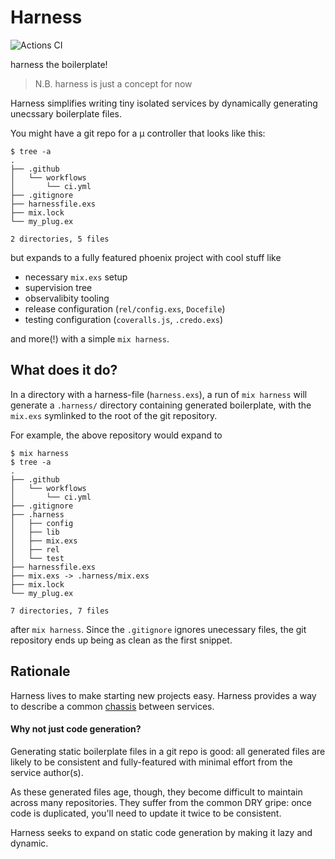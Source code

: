# Harness

![Actions CI](https://github.com/NFIBrokerage/harness/workflows/Actions%20CI/badge.svg)

harness the boilerplate!

> N.B. harness is just a concept for now

Harness simplifies writing tiny isolated services by dynamically generating
unecssary boilerplate files.

You might have a git repo for a µ controller that looks like this:

```
$ tree -a
.
├── .github
│   └── workflows
│       └── ci.yml
├── .gitignore
├── harnessfile.exs
├── mix.lock
└── my_plug.ex

2 directories, 5 files
```

but expands to a fully featured phoenix project with cool stuff like

- necessary `mix.exs` setup
- supervision tree
- observalibity tooling
- release configuration (`rel/config.exs`, `Docefile`)
- testing configuration (`coveralls.js`, `.credo.exs`)

and more(!) with a simple `mix harness`.

## What does it do?

In a directory with a harness-file (`harness.exs`), a run of `mix harness` will
generate a `.harness/` directory containing generated boilerplate, with the
`mix.exs` symlinked to the root of the git repository.

For example, the above repository would expand to

```
$ mix harness
$ tree -a
.
├── .github
│   └── workflows
│       └── ci.yml
├── .gitignore
├── .harness
│   ├── config
│   ├── lib
│   ├── mix.exs
│   ├── rel
│   └── test
├── harnessfile.exs
├── mix.exs -> .harness/mix.exs
├── mix.lock
└── my_plug.ex

7 directories, 7 files

```

after `mix harness`. Since the `.gitignore` ignores unecessary files, the git
repository ends up being as clean as the first snippet.

## Rationale

Harness lives to make starting new projects easy. Harness provides a way to
describe a common
[chassis](https://microservices.io/patterns/microservice-chassis.html) between
services.

#### Why not just code generation?

Generating static boilerplate files in a git repo is good: all generated files
are likely to be consistent and fully-featured with minimal effort from the
service author(s).

As these generated files age, though, they become difficult to maintain across
many repositories. They suffer from the common DRY gripe: once code is
duplicated, you'll need to update it twice to be consistent.

Harness seeks to expand on static code generation by making it lazy and
dynamic.
